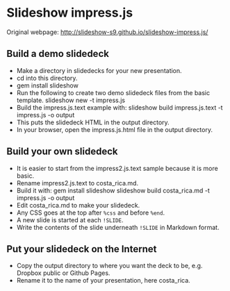 Slideshow impress.js
====================
Original webpage: http://slideshow-s9.github.io/slideshow-impress.js/

Build a demo slidedeck
----------------------
* Make a directory in slidedecks for your new presentation.
* cd into this directory.
* gem install slideshow
* Run the following to create two demo slidedeck files from the basic template.
    slideshow new -t impress.js
* Build the impress.js.text example with:
    slideshow build impress.js.text -t impress.js -o output
* This puts the slidedeck HTML in the output directory.
* In your browser, open the impress.js.html file in the output directory.

Build your own slidedeck
------------------------
* It is easier to start from the impress2.js.text sample because it is more basic.
* Rename impress2.js.text to costa_rica.md.
* Build it with:
	gem install slideshow
    slideshow build costa_rica.md -t impress.js -o output 
* Edit costa_rica.md to make your slidedeck.
* Any CSS goes at the top after `%css` and before `%end`.
* A new slide is started at each `!SLIDE`.
* Write the contents of the slide underneath `!SLIDE` in Markdown format.


Put your slidedeck on the Internet
----------------------------------
* Copy the output directory to where you want the deck to be, e.g. Dropbox public or Github Pages.
* Rename it to the name of your presentation, here costa_rica.